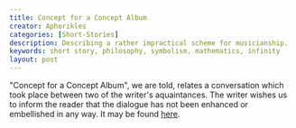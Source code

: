 ```yaml
---
title: Concept for a Concept Album
creator: Aphorikles
categories: [Short-Stories]
description: Describing a rather impractical scheme for musicianship.
keywords: short story, philosophy, symbolism, mathematics, infinity
layout: post
---
```


"Concept for a Concept Album", we are told, relates a conversation which took place between two of the writer's aquaintances. The writer wishes us to inform the reader that the dialogue has not been enhanced or embellished in any way. It may be found <a href="https://firebasestorage.googleapis.com/v0/b/perceptua-b6ea3.appspot.com/o/public%2FConcept%20for%20a%20Concept%20Album.pdf?alt=media&token=68b33fc3-d34f-49df-afb6-0043de08e433" target="_blank">here</a>.
